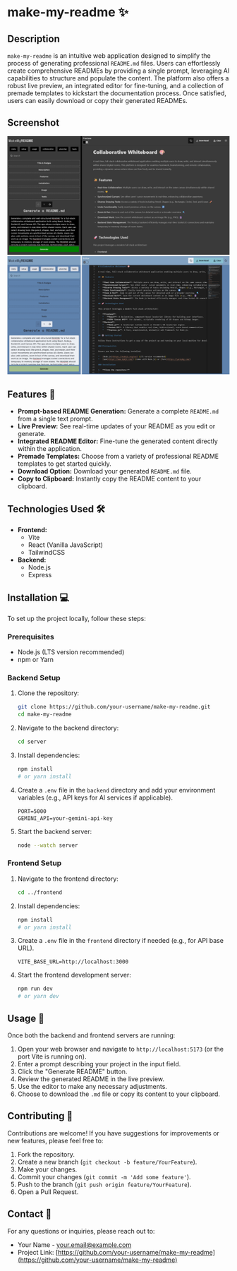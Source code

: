 # make-my-readme ✨

## Description
`make-my-readme` is an intuitive web application designed to simplify the process of generating professional `README.md` files. Users can effortlessly create comprehensive READMEs by providing a single prompt, leveraging AI capabilities to structure and populate the content. The platform also offers a robust live preview, an integrated editor for fine-tuning, and a collection of premade templates to kickstart the documentation process. Once satisfied, users can easily download or copy their generated READMEs.

## Screenshot
![Screenshot of make-my-readme-dark](./client/public/readme-dark.png)
![Screenshot of make-my-readme-light](./client/public/readme-light.png)

## Features 🚀
*   **Prompt-based README Generation:** Generate a complete `README.md` from a single text prompt.
*   **Live Preview:** See real-time updates of your README as you edit or generate.
*   **Integrated README Editor:** Fine-tune the generated content directly within the application.
*   **Premade Templates:** Choose from a variety of professional README templates to get started quickly.
*   **Download Option:** Download your generated `README.md` file.
*   **Copy to Clipboard:** Instantly copy the README content to your clipboard.

## Technologies Used 🛠️
*   **Frontend:**
    *   Vite
    *   React (Vanilla JavaScript)
    *   TailwindCSS
*   **Backend:**
    *   Node.js
    *   Express

## Installation 💻

To set up the project locally, follow these steps:

### Prerequisites
*   Node.js (LTS version recommended)
*   npm or Yarn

### Backend Setup
1.  Clone the repository:
    ```bash
    git clone https://github.com/your-username/make-my-readme.git
    cd make-my-readme
    ```
2.  Navigate to the backend directory:
    ```bash
    cd server
    ```
3.  Install dependencies:
    ```bash
    npm install
    # or yarn install
    ```
4.  Create a `.env` file in the `backend` directory and add your environment variables (e.g., API keys for AI services if applicable).
    ```
    PORT=5000
    GEMINI_API=your-gemini-api-key
    ```
5.  Start the backend server:
    ```bash
    node --watch server
    ```

### Frontend Setup
1.  Navigate to the frontend directory:
    ```bash
    cd ../frontend
    ```
2.  Install dependencies:
    ```bash
    npm install
    # or yarn install
    ```
3.  Create a `.env` file in the `frontend` directory if needed (e.g., for API base URL).
    ```
    VITE_BASE_URL=http://localhost:3000
    ```
4.  Start the frontend development server:
    ```bash
    npm run dev
    # or yarn dev
    ```

## Usage 🚀
Once both the backend and frontend servers are running:
1.  Open your web browser and navigate to `http://localhost:5173` (or the port Vite is running on).
2.  Enter a prompt describing your project in the input field.
3.  Click the "Generate README" button.
4.  Review the generated README in the live preview.
5.  Use the editor to make any necessary adjustments.
6.  Choose to download the `.md` file or copy its content to your clipboard.

## Contributing 🤝
Contributions are welcome! If you have suggestions for improvements or new features, please feel free to:
1.  Fork the repository.
2.  Create a new branch (`git checkout -b feature/YourFeature`).
3.  Make your changes.
4.  Commit your changes (`git commit -m 'Add some feature'`).
5.  Push to the branch (`git push origin feature/YourFeature`).
6.  Open a Pull Request.

## Contact 📧
For any questions or inquiries, please reach out to:
*   Your Name - [your.email@example.com](mailto:your.email@example.com)
*   Project Link: [https://github.com/your-username/make-my-readme](https://github.com/your-username/make-my-readme)
